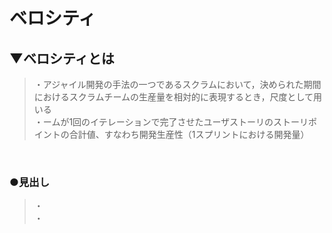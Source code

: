 # ベロシティ

## ▼ベロシティとは
>・アジャイル開発の手法の一つであるスクラムにおいて，決められた期間におけるスクラムチームの生産量を相対的に表現するとき，尺度として用いる<br>
>・ームが1回のイテレーションで完了させたユーザストーリのストーリポイントの合計値、すなわち開発生産性（1スプリントにおける開発量）<br>
<br>

### ●見出し
>・<br>
>・<br>
<br>
